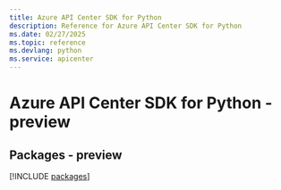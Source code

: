 ```yaml
---
title: Azure API Center SDK for Python
description: Reference for Azure API Center SDK for Python
ms.date: 02/27/2025
ms.topic: reference
ms.devlang: python
ms.service: apicenter
---
```

# Azure API Center SDK for Python - preview
## Packages - preview
[!INCLUDE [packages](api-center-index.md)]